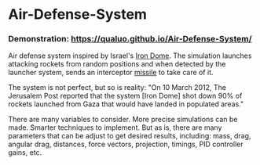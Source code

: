 # Air-Defense-System
 
### Demonstration: https://qualuo.github.io/Air-Defense-System/

Air defense system inspired by Israel's [Iron Dome](https://en.wikipedia.org/wiki/Iron_Dome). The simulation launches attacking rockets from random positions and when detected by the launcher system, sends an interceptor [missile](https://en.wikipedia.org/wiki/Missile) to take care of it. 

The system is not perfect, but so is reality: "On 10 March 2012, The Jerusalem Post reported that the system [Iron Dome] shot down 90% of rockets launched from Gaza that would have landed in populated areas." 

There are many variables to consider. More precise simulations can be made. Smarter techniques to implement. But as is, there are many parameters that can be adjust to get desired results, including: mass, drag, angular drag, distances, force vectors, projection, timings, PID controller gains, etc.
